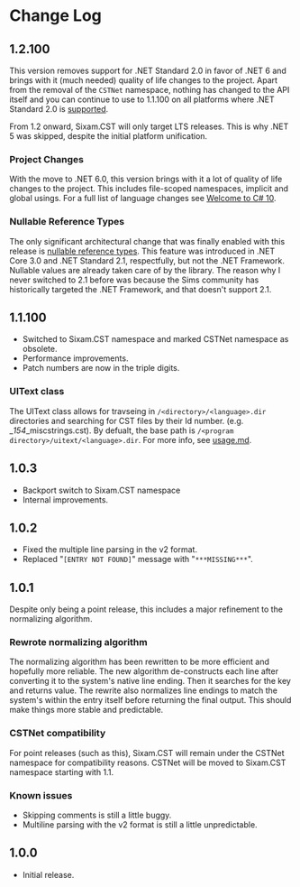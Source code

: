# Change Log

## 1.2.100

This version removes support for .NET Standard 2.0 in favor of .NET 6 and brings with it (much needed) quality of life changes to the project. Apart from the removal of the ``CSTNet`` namespace, nothing has changed to the API itself and you can continue to use to 1.1.100 on all platforms where .NET Standard 2.0 is [supported](https://dotnet.microsoft.com/platform/dotnet-standard).

From 1.2 onward, Sixam.CST will only target LTS releases. This is why .NET 5 was skipped, despite the initial platform unification.

### Project Changes

With the move to .NET 6.0, this version brings with it a lot of quality of life changes to the project. This includes file-scoped namespaces, implicit and global usings. For a full list of language changes see [Welcome to C# 10](https://devblogs.microsoft.com/dotnet/welcome-to-csharp-10/).

### Nullable Reference Types

The only significant architectural change that was finally enabled with this release is [nullable reference types](https://docs.microsoft.com/en-us/dotnet/csharp/whats-new/tutorials/nullable-reference-types). This feature was introduced in .NET Core 3.0 and .NET Standard 2.1, respectfully, but not the .NET Framework. Nullable values are already taken care of by the library. The reason why I never switched to 2.1 before was because the Sims community has historically targeted the .NET Framework, and that doesn't support 2.1.

## 1.1.100

- Switched to Sixam.CST namespace and marked CSTNet namespace as obsolete.
- Performance improvements.
- Patch numbers are now in the triple digits.

### UIText class

The UIText class allows for travseing in ``/<directory>/<language>.dir`` directories and searching for CST files by their Id number. (e.g. _*154*_miscstrings.cst). By defualt, the base path is ``/<program directory>/uitext/<language>.dir``. For more info, see [usage.md](./usage.md).

## 1.0.3

- Backport switch to Sixam.CST namespace
- Internal improvements.

## 1.0.2

- Fixed the multiple line parsing in the v2 format.
- Replaced "``[ENTRY NOT FOUND]``" message with "``***MISSING***``".

## 1.0.1

Despite only being a point release, this includes a major refinement to the normalizing algorithm.

### Rewrote normalizing algorithm

The normalizing algorithm has been rewritten to be more efficient and hopefully more reliable. The new algorithm de-constructs each line after converting it to the system's native line ending. Then it searches for the key and returns value. The rewrite also normalizes line endings to match the system's within the entry itself before returning the final output. This should make things more stable and predictable.

### CSTNet compatibility

For point releases (such as this), Sixam.CST will remain under the CSTNet namespace for compatibility reasons. CSTNet will be moved to Sixam.CST namespace starting with 1.1.

### Known issues

- Skipping comments is still a little buggy.
- Multiline parsing with the v2 format is still a little unpredictable.

## 1.0.0

- Initial release.

